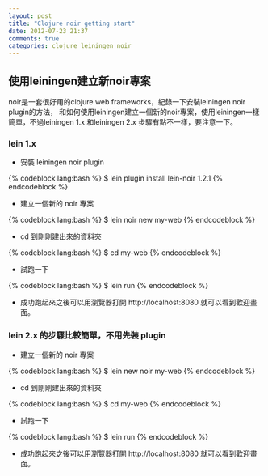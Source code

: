 ```yaml
---
layout: post
title: "Clojure noir getting start"
date: 2012-07-23 21:37
comments: true
categories: clojure leiningen noir
---
```

## 使用leiningen建立新noir專案

<!-- more -->

noir是一套很好用的clojure web frameworks，紀錄一下安裝leiningen noir plugin的方法，
和如何使用leiningen建立一個新的noir專案，使用leiningen一樣簡單，不過leiningen 1.x
和leiningen 2.x 步驟有點不一樣，要注意一下。

### lein 1.x

* 安裝 leiningen noir plugin

{% codeblock lang:bash %}
$ lein plugin install lein-noir 1.2.1
{% endcodeblock %}

* 建立一個新的 noir 專案

{% codeblock lang:bash %}
$ lein noir new my-web
{% endcodeblock %}

* cd 到剛剛建出來的資料夾

{% codeblock lang:bash %}
$ cd my-web
{% endcodeblock %}

* 試跑一下

{% codeblock lang:bash %}
$ lein run
{% endcodeblock %}

* 成功跑起來之後可以用瀏覽器打開 http://localhost:8080 就可以看到歡迎畫面。


### lein 2.x 的步驟比較簡單，不用先裝 plugin

* 建立一個新的 noir 專案

{% codeblock lang:bash %}
$ lein new noir my-web
{% endcodeblock %}

* cd 到剛剛建出來的資料夾

{% codeblock lang:bash %}
$ cd my-web
{% endcodeblock %}

* 試跑一下

{% codeblock lang:bash %}
$ lein run
{% endcodeblock %}

* 成功跑起來之後可以用瀏覽器打開 http://localhost:8080 就可以看到歡迎畫面。
